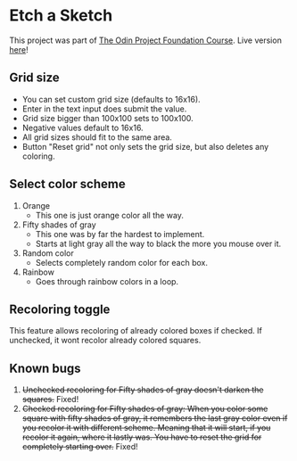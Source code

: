 # Etch a Sketch
This project was part of [The Odin Project Foundation Course](https://www.theodinproject.com/paths/foundations/courses/foundations).
Live version [here](https://sharpicek.github.io/etch-a-sketch/)!

## Grid size
- You can set custom grid size (defaults to 16x16).
- Enter in the text input does submit the value.
- Grid size bigger than 100x100 sets to 100x100.
- Negative values default to 16x16.
- All grid sizes should fit to the same area.
- Button "Reset grid" not only sets the grid size, but also deletes any coloring.

## Select color scheme
1) Orange
   - This one is just orange color all the way.
2) Fifty shades of gray
   - This one was by far the hardest to implement.
   - Starts at light gray all the way to black the more you mouse over it.
3) Random color
   - Selects completely random color for each box.
4) Rainbow
   - Goes through rainbow colors in a loop.

## Recoloring toggle
This feature allows recoloring of already colored boxes if checked. If unchecked, it wont recolor already colored squares.

## Known bugs
1) ~~Unchecked recoloring for Fifty shades of gray doesn't darken the squares.~~ Fixed!   
2) ~~Checked recoloring for Fifty shades of gray: When you color some square with fifty shades of gray, it remembers the last gray color even if you recolor it with different scheme. Meaning that it will start, if you recolor it again, where it lastly was. You have to reset the grid for completely starting over.~~ Fixed!

